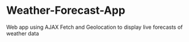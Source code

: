 # Weather-Forecast-App
Web app using AJAX Fetch and Geolocation to display live forecasts of weather data
